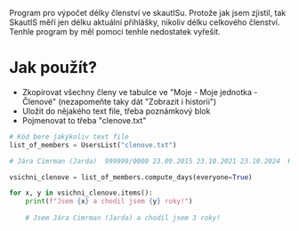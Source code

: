 Program pro výpočet délky členství ve skautISu. Protože jak jsem zjistil, tak SkautIS měří jen délku aktuální přihlášky, nikoliv délku celkového členství. Tenhle program by měl pomoci tenhle nedostatek vyřešit.

# Jak použít?
- Zkopírovat všechny členy ve tabulce ve "Moje - Moje jednotka - Členové" (nezapomeňte taky dát "Zobrazit i historii")
- Uložit do nějakého text file, třeba poznámkový blok
- Pojmenovat to třeba "clenove.txt"

```py
# Kód bere jakýkoliv text file
list_of_members = UsersList("clenove.txt")

# Jára Cimrman (Jarda)	999999/0000 23.09.2015 23.10.2021 23.10.2024  Hostování Oldskaut

vsichni_clenove = list_of_members.compute_days(everyone=True)

for x, y in vsichni_clenove.items():
    print(f"Jsem {x} a chodil jsem {y} roky!")
    
    # Jsem Jára Cimrman (Jarda) a chodil jsem 3 roky!
```


